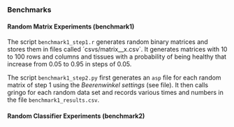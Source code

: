 

### Benchmarks

#### Random Matrix Experiments (benchmark1)
The script `benchmark1_step1.r` generates random binary matrices and stores them in files called ´csvs/matrix_<healthy>_<rows>x<columns>.csv`.
It generates matrices with 10 to 100 rows and columns and tissues with a probability of being healthy that increase from 0.05 to 0.95 in steps of 0.05.

The script `benchmark1_step2.py` first generates an `asp` file for each random matrix of step 1 using the _Beerenwinkel settings_ (see file).
It then calls gringo for each random data set and records various times and numbers in the file `benchmark1_results.csv`.


#### Random Classifier Experiments (benchmark2)


